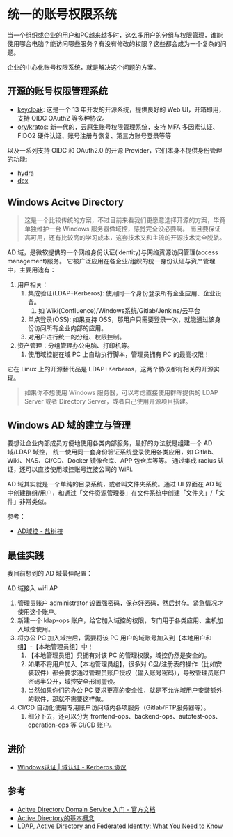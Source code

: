 # 统一的账号权限系统

当一个组织或企业的用户和PC越来越多时，这么多用户的分组与权限管理，谁能使用哪台电脑？能访问哪些服务？有没有修改的权限？这些都会成为一个复杂的问题。

企业的中心化账号权限系统，就是解决这个问题的方案。

## 开源的账号权限管理系统

- [keycloak](https://github.com/keycloak/keycloak): 这是一个 13 年开发的开源系统，提供良好的 Web UI，开箱即用，支持 OIDC OAuth2 等多种协议。
- [ory/kratos](https://github.com/ory/kratos): 新一代的，云原生账号权限管理系统，支持 MFA 多因素认证、FIDO2 硬件认证、账号注册与恢复、第三方账号登录等等

以及一系列支持 OIDC 和 OAuth2.0  的开源 Provider，它们本身不提供身份管理的功能:

- [hydra](https://github.com/ory/hydra)
- [dex](https://github.com/dexidp/dex)


## Windows Acitve Directory

>这是一个比较传统的方案，不过目前来看我们更愿意选择开源的方案，毕竟单独维护一台 Windows 服务器做域控，感觉完全没必要啊。
>而且要保证高可用，还有比较高的学习成本，这套技术又和主流的开源技术完全脱轨。

AD 域，是微软提供的一个网络身份认证(identity)与网络资源访问管理(access management)服务。
它被广泛应用在各企业/组织的统一身份认证与资产管理中，主要用途有：

1. 用户相关：
   1. 集成验证(LDAP+Kerberos): 使用同一个身份登录所有企业应用、企业设备。
      1. 如 Wiki(Confluence)/Windows系统/Gitlab/Jenkins/云平台
   2. 单点登录(OSS): 如果支持 OSS，那用户只需要登录一次，就能通过该身份访问所有企业内部的应用。
   3. 对用户进行统一的分组、权限控制。
2. 资产管理：分组管理办公电脑、打印机等。
   1. 使用域控能在域 PC 上自动执行脚本，管理员拥有 PC 的最高权限！

它在 Linux 上的开源替代品是 LDAP+Kerberos，这两个协议都有相关的开源实现。

>如果你不想使用 Windows 服务器，可以考虑直接使用群晖提供的 LDAP Server 或者 Directory Server，或者自己使用开源项目搭建。

## Windows AD 域的建立与管理

要想让企业内部成员方便地使用各类内部服务，最好的办法就是组建一个 AD 域/LDAP 域控，
统一使用同一套身份验证系统登录使用各类应用，如 Gitlab、Wiki、NAS、CI/CD、Docker 镜像仓库、APP 包仓库等等。
通过集成 radius 认证，还可以直接使用域控账号连接公司的 WiFi.

AD 域其实就是一个单纯的目录系统，或者叫文件夹系统。通过 UI 界面在 AD 域中创建群组/用户，和通过「文件资源管理器」在文件系统中创建「文件夹」/「文件」非常类似。

参考：

- [AD域控 - 盐树枝](https://zhuanlan.zhihu.com/p/102694636)

## 最佳实践

我目前想到的 AD 域最佳配置：

AD 域接入 wifi AP

1. 管理员账户 administrator 设置强密码，保存好密码，然后封存。紧急情况才使用这个账户。
2. 新建一个 ldap-ops 账户，给它加入域控的权限，专门用于各类应用、主机加入域控使用。
3. 将办公 PC 加入域控后，需要将该 PC 用户的域账号加入到【本地用户和组】-【本地管理员组】中！
   1. 【本地管理员组】只拥有对该 PC 的管理权限，域控仍然是安全的。
   2. 如果不将用户加入【本地管理员组】，很多对 C盘/注册表的操作（比如安装软件）都会要求通过管理员账户授权（输入账号密码），导致管理员账户密码半公开，域控安全形同虚设。
   3. 当然如果你们的办公 PC 要求更高的安全性，就是不允许域用户安装额外的软件，那就不需要这样做。
4. CI/CD 自动化使用专用账户访问域内各项服务（Gitlab/FTP服务器等）。
   1. 细分下去，还可以分为 frontend-ops、backend-ops、autotest-ops、operation-ops 等 CI/CD 账户。


## 进阶

- [Windows认证 | 域认证 - Kerberos 协议](https://zhuanlan.zhihu.com/p/89399579)

## 参考

- [Acitve Directory Domain Service 入门 - 官方文档](https://docs.microsoft.com/zh-cn/windows-server/identity/ad-ds/ad-ds-getting-started)
- [Active Directory的基本概念](https://www.cnblogs.com/IFire47/p/6672176.html)
- [LDAP, Active Directory and Federated Identity: What You Need to Know](https://doubleoctopus.com/blog/ldap-active-directory-and-federated-identity-what-you-need-to-know/)